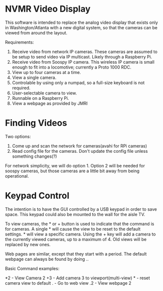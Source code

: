 # NVMR Video Display

This software is intended to replace the analog video display that exists
only in Washington/Atlanta with a new digital system, so that the cameras
can be viewed from around the layout.

Requirements:

1. Receive video from network IP cameras.  These cameras are assumed to be
setup to send video via IP multicast.  Likely through a Raspberry Pi.
2. Receive video from Soospy IP camera.  This wireless IP camera is small
enough to fit into a locomotive; currently a Proto 1000 RDC.
3. View up to four cameras at a time.
4. View a single camera.
5. Controlable by using only a numpad, so a full-size keyboard is not required.
6. User-selectable camera to view.
7. Runnable on a Raspberry Pi.
8. View a webpage as provided by JMRI

# Finding Videos

Two options:
1. Come up and scan the network for cameras(avahi for RPi cameras)
2. Read config file for the cameras.  Don't update the config file unless
something changes(?)

For network simplicity, we will do option 1.  Option 2 will be needed for
soospy cameras, but those cameras are a little bit away from being
operational.

# Keypad Control

The intention is to have the GUI controlled by a USB keypad in order to save
space.  This keypad could also be mounted to the wall for the aisle TV.

To view cameras, the \*  or + button is used to indicate that the command is for
cameras.  A single \*<enter> will cause the view to be reset to the default
settings.  \*<camera-num><enter> will view a specific camera.  Using the + key
will add a camera to the currently viewed cameras, up to a maximum of 4.  Old
views will be replaced by new ones.

Web pages are similar, except that they start with a period.  The default
webpage can always be found by doing .<enter>.

Basic Command examples:

\*2<enter> - View Camera 2
+3<enter> - Add camera 3 to viewport(multi-view)
\*<enter> - reset camera view to default
.<enter> - Go to web view
.2<enter> - View webpage 2
